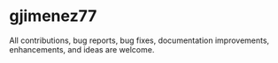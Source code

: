 # gjimenez77
All contributions, bug reports, bug fixes, documentation improvements, enhancements, and ideas are welcome.
